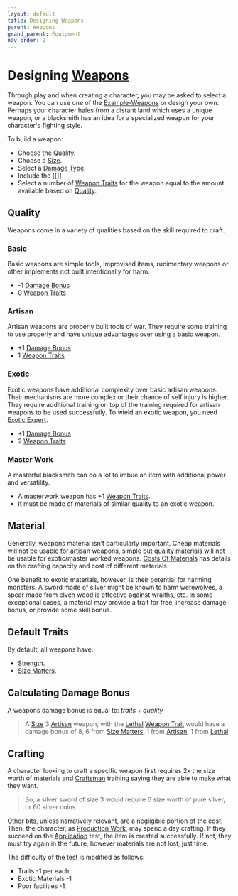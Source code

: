 ```yaml
---
layout: default
title: Designing Weapons
parent: Weapons
grand_parent: Equipment
nav_order: 2
---
```

# Designing [Weapons](Core/Weapons)
Through play and when creating a character, you may be asked to select a weapon. You can use one of the [Example-Weapons](Example-Weapons) or design your own. Perhaps your character hales from a distant land which uses a unique weapon, or a blacksmith has an idea for a specialized weapon for your character's fighting style. 

To build a weapon:
- Choose the [Quality](#Quality).
- Choose a [Size](Core/Weapons#Size).
- Select a [Damage Type](Core/Weapons#Damage%20Type).
- Include the [[]]
- Select a number of [Weapon Traits](Core/Weapon-Traits) for the weapon equal to the amount available based on [Quality](#Quality).

## Quality
Weapons come in a variety of qualities based on the skill required to craft.
### Basic
Basic weapons are simple tools, improvised items, rudimentary weapons or other implements not built intentionally for harm.
* -1 [Damage Bonus](Core/Weapons#Damage%20Bonus)
* 0 [Weapon Traits](Core/Weapon-Traits)

### Artisan
Artisan weapons are properly built tools of war. They require some training to use properly and have unique advantages over using a basic weapon.
* +1 [Damage Bonus](Core/Weapons#Damage%20Bonus)
* 1 [Weapon Traits](Core/Weapon-Traits)

### Exotic
Exotic weapons have additional complexity over basic artisan weapons. Their mechanisms are more complex or their chance of self injury is higher. They require additional training on top of the training required for artisan weapons to be used successfully. To wield an exotic weapon, you need [Exotic Expert](Combat-Training#Exotic%20Expert).
* +1 [Damage Bonus](Core/Weapons#Damage%20Bonus)
* 2 [Weapon Traits](Core/Weapon-Traits)

### Master Work
A masterful blacksmith can do a lot to imbue an item with additional power and versatility. 
* A masterwork weapon has +1 [Weapon Traits](Core/Weapon-Traits). 
* It must be made of materials of similar quality to an exotic weapon.

## Material
Generally, weapons material isn’t particularly important. Cheap materials will not be usable for artisan weapons, simple but quality materials will not be usable for exotic/master worked weapons. [Costs Of Materials](Services#Costs%20Of%20Materials) has details on the crafting capacity and cost of different materials.

One benefit to exotic materials, however, is their potential for harming monsters. A sword made of silver might be known to harm werewolves, a spear made from elven wood is effective against wraiths, etc. In some exceptional cases, a material may provide a trait for free, increase damage bonus, or provide some skill bonus. 

## Default Traits
By default, all weapons have:
* [Strength](Core/Weapon-Traits#Strength).
* [Size Matters](Core/Weapon-Traits#Size%20Matters).

## Calculating Damage Bonus
A weapons damage bonus is equal to:
$traits + quality$

> A [Size](Core/Weapons#Size) 3 [Artisan](#Artisan) weapon, with the [Lethal](Core/Weapon-Traits#Lethal) [Weapon Trait](Core/Weapon-Traits) would have a damage bonus of 8, 6 from [Size Matters](Core/Weapon-Traits#Size%20Matters), 1 from [Artisan](#Artisan), 1 from [Lethal](Core/Weapon-Traits#Lethal).

## Crafting
A character looking to craft a specific weapon first requires 2x the size worth of materials and [Craftsman](Craftsman) training saying they are able to make what they want. 

> So, a silver sword of size 3 would require 6 size worth of pure silver, or 60 silver coins. 

Other bits, unless narratively relevant, are a negligible portion of the cost. Then, the character, as [Production Work](Activities#Production%20Work), may spend a day crafting. If they succeed on the [Application](Core/Intelligence#Application) test, the item is created successfully. If not, they must try again in the future, however materials are not lost, just time. 

The difficulty of the test is modified as follows:
* Traits -1 per each
* Exotic Materials -1
* Poor facilities -1